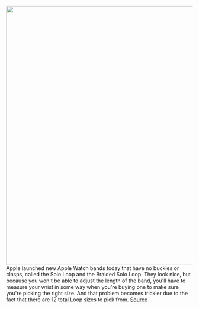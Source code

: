 <img src='https://cdn.vox-cdn.com/thumbor/k2eRgJTMUvywe8g5UoV3hLH-id0=/154x106:1144x623/1200x800/filters:focal(538x258:742x462)/cdn.vox-cdn.com/uploads/chorus_image/image/67412333/apple_watch_solo_loop.0.png' width='700px' /><br/>
Apple launched new Apple Watch bands today that have no buckles or clasps, called the Solo Loop and the Braided Solo Loop. They look nice, but because you won't be able to adjust the length of the band, you'll have to measure your wrist in some way when you're buying one to make sure you're picking the right size. And that problem becomes trickier due to the fact that there are 12 total Loop sizes to pick from.
<a href='https://www.theverge.com/2020/9/15/21438702/apple-watch-solo-braided-loop-new-band-strap-measure-wrist'> Source <a/>